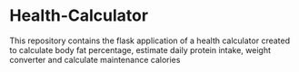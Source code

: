 # Health-Calculator
This repository contains the flask application of a health calculator created to calculate body fat percentage, estimate daily protein intake, weight converter and calculate maintenance calories
